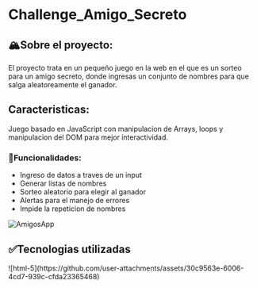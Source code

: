 # Challenge_Amigo_Secreto
<h2>🏔️Sobre el proyecto: </h2>
El proyecto trata en un pequeño juego en la web en el que es un sorteo para un amigo secreto, donde ingresas un conjunto de nombres para que salga aleatoreamente el ganador.
<h2>Caracteristicas: </h2>
Juego basado en JavaScript con manipulacion de Arrays, loops y manipulacion del DOM para mejor interactividad.
<h3>🚦Funcionalidades: </h3>
<ul>
    <li>Ingreso de datos a traves de un input</li>
    <li>Generar listas de nombres</li>
    <li>Sorteo aleatorio para elegir al ganador</li>
    <li>Alertas para el manejo de errores</li>    
    <li>Impide la repeticion de nombres</li>
</ul>

![AmigosApp](https://github.com/user-attachments/assets/0c7979e0-7e72-4896-8407-6427508333e3)

<h2>✅Tecnologias utilizadas</h2>
![html-5](https://github.com/user-attachments/assets/30c9563e-6006-4cd7-939c-cfda23365468)
